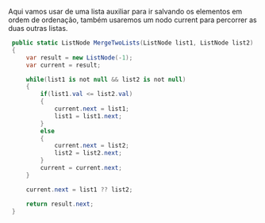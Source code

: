 Aqui vamos usar de uma lista auxiliar para ir salvando os elementos em ordem de ordenação, também usaremos um nodo current para percorrer as duas outras listas.
```C#
 public static ListNode MergeTwoLists(ListNode list1, ListNode list2)
 {
     var result = new ListNode(-1);
     var current = result;

     while(list1 is not null && list2 is not null)
     {
         if(list1.val <= list2.val)
         {
             current.next = list1;
             list1 = list1.next;
         }
         else
         {
             current.next = list2;
             list2 = list2.next;
         }
         current = current.next;
     }

     current.next = list1 ?? list2;

     return result.next;
 }
```